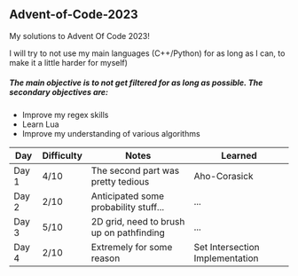 ## Advent-of-Code-2023

My solutions to Advent Of Code 2023!

I will try to not use my main languages (C++/Python) for as long as I can, to make it a little harder for myself)

##### The main objective is to not get filtered for as long as possible. The secondary objectives are:
* Improve my regex skills
* Learn Lua
* Improve my understanding of various algorithms

| Day       | Difficulty   | Notes                                     | Learned                          |
| --------- | ------------ | ----------------------------------------- | -------------------------------- |
| Day 1     | 4/10         | The second part was pretty tedious        | Aho-Corasick                     |
| Day 2     | 2/10         | Anticipated some probability stuff...     | ...                              |
| Day 3     | 5/10         | 2D grid, need to brush up on pathfinding  | ...                              |
| Day 4     | 2/10         | Extremely for some reason                 | Set Intersection Implementation  |
